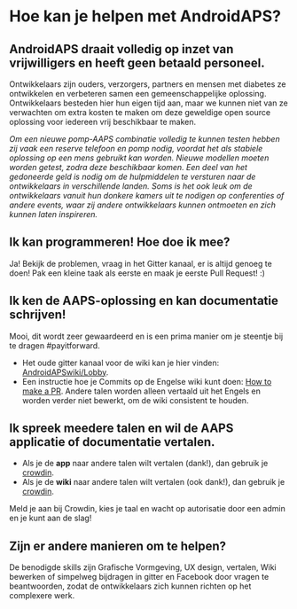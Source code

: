 # Hoe kan je helpen met AndroidAPS?

## AndroidAPS draait volledig op inzet van vrijwilligers en heeft geen betaald personeel.

Ontwikkelaars zijn ouders, verzorgers, partners en mensen met diabetes ze ontwikkelen en verbeteren samen een gemeenschappelijke oplossing.  Ontwikkelaars besteden hier hun eigen tijd aan, maar we kunnen niet van ze verwachten om extra kosten te maken om deze geweldige open source oplossing voor iedereen vrij beschikbaar te maken.

_Om een nieuwe pomp-AAPS combinatie volledig te kunnen testen hebben zij vaak een reserve telefoon en pomp nodig, voordat het als stabiele oplossing op een mens gebruikt kan worden.  Nieuwe modellen moeten worden getest, zodra deze beschikbaar komen.  Een deel van het gedoneerde geld is nodig om de hulpmiddelen te versturen naar de ontwikkelaars in verschillende landen.  Soms is het ook leuk om de ontwikkelaars vanuit hun donkere kamers uit te nodigen op conferenties of andere events, waar zij andere ontwikkelaars kunnen ontmoeten en zich kunnen laten inspireren._

## Ik kan programmeren! Hoe doe ik mee?

Ja! Bekijk de problemen, vraag in het Gitter kanaal, er is altijd genoeg te doen! Pak een kleine taak als eerste en maak je eerste Pull Request! :)

## Ik ken de AAPS-oplossing en kan documentatie schrijven!

Mooi, dit wordt zeer gewaardeerd en is een prima manier om je steentje bij te dragen #payitforward.
* Het oude gitter kanaal voor de wiki kan je hier vinden: [AndroidAPSwiki/Lobby](https://gitter.im/AndroidAPSwiki/Lobby).
* Een instructie hoe je Commits op de Engelse wiki kunt doen: [How to make a PR](../make-a-PR.md). Andere talen worden alleen vertaald uit het Engels en worden verder niet bewerkt, om de wiki consistent te houden.

## Ik spreek meedere talen en wil de AAPS applicatie of documentatie vertalen.

* Als je de **app** naar andere talen wilt vertalen (dank!), dan gebruik je [crowdin](https://crowdin.com/project/androidaps).
* Als je de **wiki** naar andere talen wilt vertalen (ook dank!), dan gebruik je [crowdin](https://crowdin.com/project/androidapsdocs).

Meld je aan bij Crowdin, kies je taal en wacht op autorisatie door een admin en je kunt aan de slag!

## Zijn er andere manieren om te helpen?

De benodigde skills zijn Grafische Vormgeving, UX design, vertalen, Wiki bewerken of simpelweg bijdragen in gitter en Facebook door vragen te beantwoorden, zodat de ontwikkelaars zich kunnen richten op het complexere werk.
